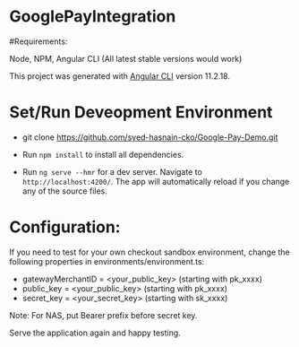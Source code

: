 # GooglePayIntegration

#Requirements: 

Node, NPM, Angular CLI (All latest stable versions would work)

This project was generated with [Angular CLI](https://github.com/angular/angular-cli) version 11.2.18.

# Set/Run Deveopment Environment

- git clone https://github.com/syed-hasnain-cko/Google-Pay-Demo.git

- Run `npm install` to install all dependencies.

- Run `ng serve --hmr` for a dev server. Navigate to `http://localhost:4200/`. The app will automatically reload if you change any of the source files.

# Configuration:

If you need to test for your own checkout sandbox environment, change the following properties in environments/environment.ts:

- gatewayMerchantID = <your_public_key> (starting with pk_xxxx)
- public_key = <your_public_key> (starting with pk_xxxx)
- secret_key = <your_secret_key> (starting with sk_xxxx) 

Note: For NAS, put Bearer prefix before secret key.

Serve the application again and happy testing.
